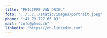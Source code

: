 ```yaml
---
title: "PHILIPPE VAN DRIEL"
foto: "../../../static/images/portrait.jpeg"
phone: "+41 79 727 65 03"
mail: "info@phvd.ch"
linkedin: "https://ch.linkedin.com"
---
```

